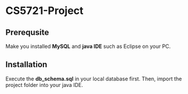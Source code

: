 # CS5721-Project
## Prerequsite
Make you installed **MySQL** and **java IDE** such as Eclipse on your PC.
## Installation
Execute the **db_schema.sql** in your local database first. Then, import the project folder into your java IDE.
